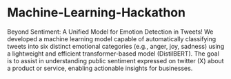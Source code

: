 # Machine-Learning-Hackathon

Beyond Sentiment: A Unified Model for Emotion Detection in Tweets!
 We developed a machine learning model capable of automatically classifying tweets into six distinct emotional categories (e.g., anger, joy, sadness) using a lightweight and efficient transformer-based model (DistilBERT). The goal is to assist in understanding public sentiment expressed on twitter (X) about a product or service, enabling actionable insights for businesses.


